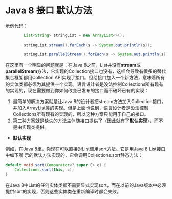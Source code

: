 # Java 8 接口 默认方法

示例代码：

```java
        List<String> stringList = new ArrayList<>();
        
        stringList.stream().forEach(s -> System.out.println(s));
        
        stringList.parallelStream().forEach(s -> System.out.println(s));
```

在这里有一个明显的问题就是：在Java 8之前，List<T>并没有**stream**或**parallelStream**方法，它实现的Collection<T>接口也没有，这样会导致有很多的替代集合框架都用Collection API实现了接口。但给接口加入一个新方法，意味着所有的实体类都必须为其提供一个实现。语言设计者是没法控制Collections所有现有的实现的，现在需要做到你如何改变已发布的接口而不破坏已有的实现：

1. 最简单的解决方案就是让Java 8的设计者把stream方法加入Collection接口，并加入ArrayList类的实现。但是上面也说到，语言设计者是没法控制Collections所有现有的实现的，所以这种方案只能用于自己的接口。
2. 第二种方案就是缺失的方法主体随接口提供了（因此就有了**默认实现**），而不是由实现类提供。

- **默认实现**

例如，在Java 8里，你现在可以直接对List调用sort方法。它是用Java 8 List接口中如下所 示的默认方法实现的，它会调用Collections.sort静态方法：

```java
default void sort(Comparator<? super E> c) {
    Collections.sort(this, c);
}
```

在Java 8中List的任何实体类都不需要显式实现sort，而在以前的Java版本中必须提供sort的实现，否则这些实体类在重新编译时都会失败。